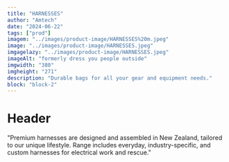 ```yaml
---
title: "HARNESSES"
author: "Amtech"
date: "2024-06-22"
tags: ["prod"]
imagem: "../images/product-image/HARNESSES%20m.jpeg"
image: "../images/product-image/HARNESSES.jpeg"
imgagelazy: "../images/product-image/HARNESSES.jpeg"
imageAlt: "formerly dress you people outside"
imgwidth: "380"
imgheight: "271"
description: "Durable bags for all your gear and equipment needs."
block: "block-2"
---
```

# Header

"Premium harnesses are designed and assembled in New Zealand,
tailored to our unique lifestyle. Range includes everyday, industry-specific,
and custom harnesses for electrical work and rescue."
